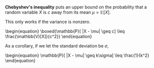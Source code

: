 **Chebyshev's inequality** puts an upper bound on the probability that a random variable $X$ is $c$ away from its mean $\mu = \mathbb{E}[X]$.

This only works if the variance is nonzero.

\begin{equation}
\boxed{\mathbb{P}[ |X - \mu| \geq c] \leq \frac{\mathbb{V}[X]}{c^2}}
\end{equation}

As a corollary, if we let the standard deviation be $\sigma$,

\begin{equation}
\mathbb{P}[ |X - \mu| \geq k\sigma] \leq \frac{1}{k^2}
\end{equation}